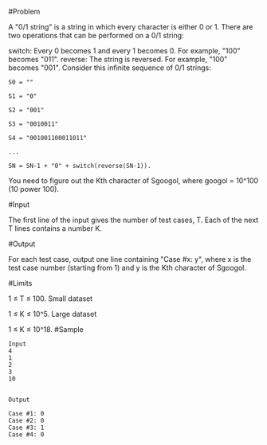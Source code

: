 #Problem

A "0/1 string" is a string in which every character is either 0 or 1. There are two operations that can be performed on a 0/1 string:

switch: Every 0 becomes 1 and every 1 becomes 0. For example, "100" becomes "011".
reverse: The string is reversed. For example, "100" becomes "001".
Consider this infinite sequence of 0/1 strings:
```
S0 = ""

S1 = "0"

S2 = "001"

S3 = "0010011"

S4 = "001001100011011"

...

SN = SN-1 + "0" + switch(reverse(SN-1)).
```
You need to figure out the Kth character of Sgoogol, where googol = 10^100 (10 power 100).

#Input

The first line of the input gives the number of test cases, T. Each of the next T lines contains a number K.

#Output

For each test case, output one line containing "Case #x: y", where x is the test case number (starting from 1) and y is the Kth character of Sgoogol.

#Limits

1 ≤ T ≤ 100.
Small dataset

1 ≤ K ≤ 10^5.
Large dataset

1 ≤ K ≤ 10^18.
#Sample
```
Input 
4
1
2
3
10


Output 
 
Case #1: 0
Case #2: 0
Case #3: 1
Case #4: 0
```


